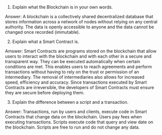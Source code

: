 1. Explain what the Blockchain is in your own words.

Answer: A blockchain is a collectively shared decentralized database that stores information across a network of nodes without relying on any central authority. The data is openly accessible to anyone and the data cannot be changed once recorded (immutable).

2. Explain what a Smart Contract is.

Amswer: Smart Contracts are programs stored on the blockchain that allow users to interact with the blockchain and with each other in a secure and transparent way. They can be executed automatically when certain conditions are met. This enables users to reach agreements and perform transactions without having to rely on the trust or permission of an intermediary. The removal of intermediaries also allows for increased speed, efficiency and accuracy. Since transactions executed by Smart Contracts are irreversible, the developers of Smart Contracts must ensure they are secure before deploying them.

3. Explain the difference between a script and a transaction.

Answer: Transactions, run by users and clients, execute code in Smart Contracts that change data on the blockchain. Users pay fees when executing transactions. Scripts execute code that query and view date on the blockchain. Scripts are free to run and do not change any data.
